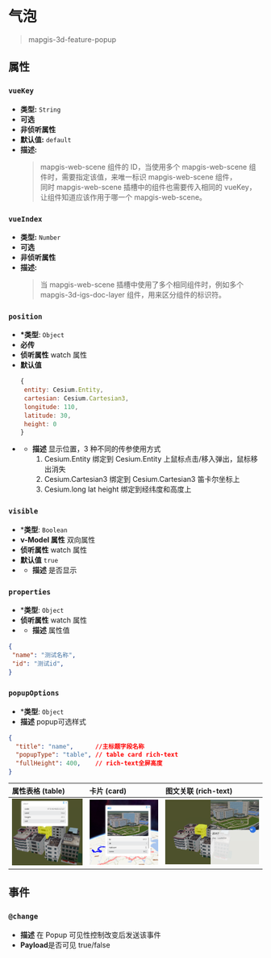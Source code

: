 # 气泡

> mapgis-3d-feature-popup

## 属性

### `vueKey`

- **类型:** `String`
- **可选**
- **非侦听属性**
- **默认值:** `default`
- **描述:**
  > mapgis-web-scene 组件的 ID，当使用多个 mapgis-web-scene 组件时，需要指定该值，来唯一标识 mapgis-web-scene 组件，<br/>
  > 同时 mapgis-web-scene 插槽中的组件也需要传入相同的 vueKey，让组件知道应该作用于哪一个 mapgis-web-scene。

### `vueIndex`

- **类型:** `Number`
- **可选**
- **非侦听属性**
- **描述:**
  > 当 mapgis-web-scene 插槽中使用了多个相同组件时，例如多个 mapgis-3d-igs-doc-layer 组件，用来区分组件的标识符。

### `position`

- **\*类型**: `Object`
- **必传**
- **侦听属性** watch 属性
- **默认值**
  ```js
  {
   entity: Cesium.Entity,
   cartesian: Cesium.Cartesian3,
   longitude: 110,
   latitude: 30,
   height: 0
  }
  ```
- - **描述** 显示位置，3 种不同的传参使用方式
    1. Cesium.Entity 绑定到 Cesium.Entity 上鼠标点击/移入弹出，鼠标移出消失
    2. Cesium.Cartesian3 绑定到 Cesium.Cartesian3 笛卡尔坐标上
    3. Cesium.long lat height 绑定到经纬度和高度上

### `visible`

- ***类型**: `Boolean`
- **v-Model 属性** 双向属性
- **侦听属性** watch 属性
- **默认值** `true`
- - **描述** 是否显示

### `properties`

- ***类型**: `Object`
- **侦听属性** watch 属性
- - **描述** 属性值
``` json
{
 "name": "测试名称",
 "id": "测试id",
}
```

### `popupOptions`

- ***类型**: `Object`
- **描述** popup可选样式
``` json
{
  "title": "name",      //主标题字段名称
  "popupType": "table", // table card rich-text
  "fullHeight": 400,    // rich-text全屏高度
}
```

| 属性表格   (table)       | 卡片   (card)       | 图文关联    (rich-text)      |
| :----------------------- | :------------------ | :-------------------------- |
| ![属性表格](./table.png) | ![卡片](./card.png) | ![图文关联](./rich-text.png) |

## 事件

### `@change`

- **描述** 在 Popup 可见性控制改变后发送该事件
- **Payload**是否可见  true/false

